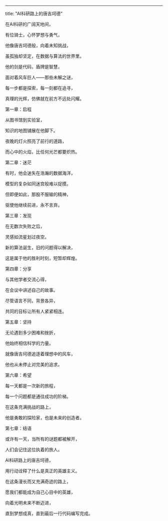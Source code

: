 ---
title: "AI科研路上的唐吉坷德"
 

在AI科研的广阔天地间，

有位骑士，心怀梦想与勇气，

他像唐吉坷德般，向着未知挑战，

虽孤独却坚定，在数据与算法的世界里。

他的剑是代码，盾牌是智慧，

面对着风车巨人——那些未解之谜，

每一步都是探索，每一刻都在追寻，

真理的光辉，仿佛就在前方不远处闪耀。

第一章：启程

从图书馆到实验室，

知识的地图铺展在他脚下。

夜晚的灯火照亮了前行的道路，

而心中的火焰，比任何光芒都要炽热。

第二章：迷茫

有时，他会迷失在浩瀚的数据海洋，

模型的复杂如同迷宫般难以捉摸。

但即便如此，那股不服输的精神，

驱使他继续前进，永不言弃。

第三章：发现

在无数次失败之后，

灵感如流星划过夜空。

新的算法诞生，旧的问题得以解决，

这是属于他的胜利时刻，短暂却辉煌。

第四章：分享

与其他学者交流心得，

在会议中讲述自己的故事。

尽管语言不同，背景各异，

共同的目标让所有人紧紧相连。

第五章：坚持

无论遇到多少困难和挫折，

他始终相信科学的力量。

就像唐吉坷德追逐着理想中的风车，

他也从未停止对完美的追求。

第六章：希望

每一天都是一次新的旅程，

每一个问题都是通往成功的阶梯。

在这条充满挑战的路上，

他是勇敢的探险家，也是未来的创造者。

第七章：结语

或许有一天，当所有的谜题都被解开，

人们会记住这位执着的旅人。

AI科研路上的唐吉坷德，

用行动诠释了什么是真正的英雄主义。

在这条漫长而又充满奇迹的路上，

愿我们都能成为自己心目中的英雄，

向着光明未来不断迈进，

直到梦想成真，直到最后一行代码编写完成。
